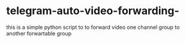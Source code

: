 # telegram-auto-video-forwarding-
this is a simple python script to to forward video one channel group to another forwartable group 
